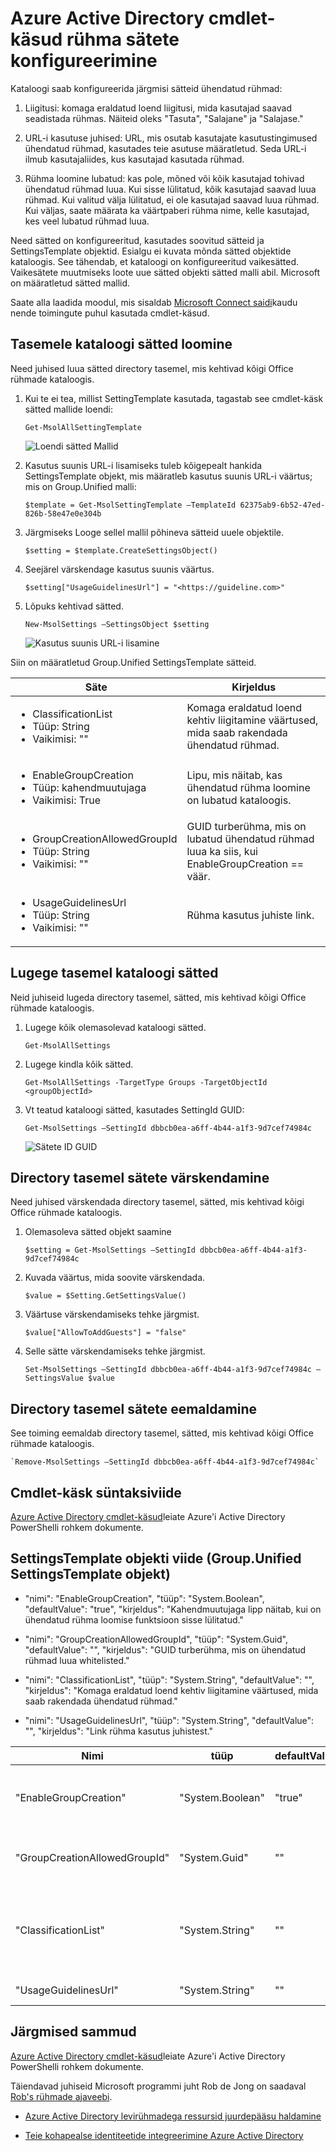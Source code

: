 <properties
    pageTitle="Azure Active Directory cmdlet-käsud rühma sätete konfigureerimine | Microsoft Azure'i"
    description="Kuidas hallata Azure Active Directory cmdlet-käskude kasutamine rühmade sätteid."
    services="active-directory"
    documentationCenter=""
    authors="curtand"
    manager="femila"
    editor=""/>

<tags
    ms.service="active-directory"
    ms.workload="identity"
    ms.tgt_pltfrm="na"
    ms.devlang="na"
    ms.topic="article"
    ms.date="09/22/2016"
    ms.author="curtand"/>


# <a name="azure-active-directory-cmdlets-for-configuring-group-settings"></a>Azure Active Directory cmdlet-käsud rühma sätete konfigureerimine

Kataloogi saab konfigureerida järgmisi sätteid ühendatud rühmad:

1.  Liigitusi: komaga eraldatud loend liigitusi, mida kasutajad saavad seadistada rühmas. Näiteid oleks "Tasuta", "Salajane" ja "Salajase."

2.  URL-i kasutuse juhised: URL, mis osutab kasutajate kasutustingimused ühendatud rühmad, kasutades teie asutuse määratletud. Seda URL-i ilmub kasutajaliides, kus kasutajad kasutada rühmad.

3.  Rühma loomine lubatud: kas pole, mõned või kõik kasutajad tohivad ühendatud rühmad luua. Kui sisse lülitatud, kõik kasutajad saavad luua rühmad. Kui valitud välja lülitatud, ei ole kasutajad saavad luua rühmad. Kui väljas, saate määrata ka väärtpaberi rühma nime, kelle kasutajad, kes veel lubatud rühmad luua.

Need sätted on konfigureeritud, kasutades soovitud sätteid ja SettingsTemplate objektid. Esialgu ei kuvata mõnda sätted objektide kataloogis. See tähendab, et kataloogi on konfigureeritud vaikesätted. Vaikesätete muutmiseks loote uue sätted objekti sätted malli abil. Microsoft on määratletud sätted mallid.

Saate alla laadida moodul, mis sisaldab [Microsoft Connect saidi](http://connect.microsoft.com/site1164/Downloads/DownloadDetails.aspx?DownloadID=59185)kaudu nende toimingute puhul kasutada cmdlet-käsud.

## <a name="create-settings-at-the-directory-level"></a>Tasemele kataloogi sätted loomine

Need juhised luua sätted directory tasemel, mis kehtivad kõigi Office rühmade kataloogis.

1. Kui te ei tea, millist SettingTemplate kasutada, tagastab see cmdlet-käsk sätted mallide loendi:

    `Get-MsolAllSettingTemplate`

    ![Loendi sätted Mallid](./media/active-directory-accessmanagement-groups-settings-cmdlets/list-of-templates.png)

2. Kasutus suunis URL-i lisamiseks tuleb kõigepealt hankida SettingsTemplate objekt, mis määratleb kasutus suunis URL-i väärtus; mis on Group.Unified malli:

    `$template = Get-MsolSettingTemplate –TemplateId 62375ab9-6b52-47ed-826b-58e47e0e304b`

3. Järgmiseks Looge sellel mallil põhineva sätteid uuele objektile.

    `$setting = $template.CreateSettingsObject()`

4. Seejärel värskendage kasutus suunis väärtus.

    `$setting["UsageGuidelinesUrl"] = "<https://guideline.com>"`

5. Lõpuks kehtivad sätted.

    `New-MsolSettings –SettingsObject $setting`

    ![Kasutus suunis URL-i lisamine](./media/active-directory-accessmanagement-groups-settings-cmdlets/add-usage-guideline-url.png)

Siin on määratletud Group.Unified SettingsTemplate sätteid.

 **Säte**                          | **Kirjeldus**                                                                                             
--------------------------------------|-----------------------------------------------
 <ul><li>ClassificationList<li>Tüüp: String<li>Vaikimisi: ""                  | Komaga eraldatud loend kehtiv liigitamine väärtused, mida saab rakendada ühendatud rühmad.                
 <ul><li>EnableGroupCreation<li>Tüüp: kahendmuutujaga<li>Vaikimisi: True              | Lipu, mis näitab, kas ühendatud rühma loomine on lubatud kataloogis.                               
 <ul><li>GroupCreationAllowedGroupId<li>Tüüp: String<li>Vaikimisi: ""         | GUID turberühma, mis on lubatud ühendatud rühmad luua ka siis, kui EnableGroupCreation == väär.
 <ul><li>UsageGuidelinesUrl<li>Tüüp: String<li>Vaikimisi: ""                  | Rühma kasutus juhiste link.                                                                       

## <a name="read-settings-at-the-directory-level"></a>Lugege tasemel kataloogi sätted

Neid juhiseid lugeda directory tasemel, sätted, mis kehtivad kõigi Office rühmade kataloogis.

1. Lugege kõik olemasolevad kataloogi sätted.

    `Get-MsolAllSettings`

2. Lugege kindla kõik sätted.

    `Get-MsolAllSettings -TargetType Groups -TargetObjectId <groupObjectId>`

3. Vt teatud kataloogi sätted, kasutades SettingId GUID:

    `Get-MsolSettings –SettingId dbbcb0ea-a6ff-4b44-a1f3-9d7cef74984c`

    ![Sätete ID GUID](./media/active-directory-accessmanagement-groups-settings-cmdlets/settings-id-guid.png)

## <a name="update-settings-at-the-directory-level"></a>Directory tasemel sätete värskendamine

Need juhised värskendada directory tasemel, sätted, mis kehtivad kõigi Office rühmade kataloogis.

1. Olemasoleva sätted objekt saamine

    `$setting = Get-MsolSettings –SettingId dbbcb0ea-a6ff-4b44-a1f3-9d7cef74984c`

2. Kuvada väärtus, mida soovite värskendada.

    `$value = $Setting.GetSettingsValue()`

3. Väärtuse värskendamiseks tehke järgmist.

    `$value["AllowToAddGuests"] = "false"`

4. Selle sätte värskendamiseks tehke järgmist.

    `Set-MsolSettings –SettingId dbbcb0ea-a6ff-4b44-a1f3-9d7cef74984c –SettingsValue $value`

## <a name="remove-settings-at-the-directory-level"></a>Directory tasemel sätete eemaldamine

See toiming eemaldab directory tasemel, sätted, mis kehtivad kõigi Office rühmade kataloogis.

    `Remove-MsolSettings –SettingId dbbcb0ea-a6ff-4b44-a1f3-9d7cef74984c`

## <a name="cmdlet-syntax-reference"></a>Cmdlet-käsk süntaksiviide

[Azure Active Directory cmdlet-käsud](http://go.microsoft.com/fwlink/p/?LinkId=808260)leiate Azure'i Active Directory PowerShelli rohkem dokumente.

## <a name="settingstemplate-object-reference-groupunified-settingstemplate-object"></a>SettingsTemplate objekti viide (Group.Unified SettingsTemplate objekt)

- "nimi": "EnableGroupCreation", "tüüp": "System.Boolean", "defaultValue": "true", "kirjeldus": "Kahendmuutujaga lipp näitab, kui on ühendatud rühma loomise funktsioon sisse lülitatud."

- "nimi": "GroupCreationAllowedGroupId", "tüüp": "System.Guid", "defaultValue": "", "kirjeldus": "GUID turberühma, mis on ühendatud rühmad luua whitelisted."

- "nimi": "ClassificationList", "tüüp": "System.String", "defaultValue": "", "kirjeldus": "Komaga eraldatud loend kehtiv liigitamine väärtused, mida saab rakendada ühendatud rühmad."

- "nimi": "UsageGuidelinesUrl", "tüüp": "System.String", "defaultValue": "", "kirjeldus": "Link rühma kasutus juhistest."

Nimi | tüüp | defaultValue | kirjeldus
----------  | ----------  | ---------  | ----------
"EnableGroupCreation"  | "System.Boolean"  | "true"  | "Kahendmuutujaga lipp näitab, kui on ühendatud rühma loomise funktsioon sisse lülitatud."
"GroupCreationAllowedGroupId"  | "System.Guid"  | ""  | "GUID turberühma, mis on ühendatud rühmad luua whitelisted."
"ClassificationList"  | "System.String"  | ""  | "Komaga eraldatud loend kehtiv liigitamine väärtused, mida saab rakendada ühendatud rühmad."
"UsageGuidelinesUrl"  | "System.String"  | ""  | "Link rühma kasutus juhistest."

## <a name="next-steps"></a>Järgmised sammud

[Azure Active Directory cmdlet-käsud](http://go.microsoft.com/fwlink/p/?LinkId=808260)leiate Azure'i Active Directory PowerShelli rohkem dokumente.

Täiendavad juhiseid Microsoft programmi juht Rob de Jong on saadaval [Rob's rühmade ajaveebi](http://robsgroupsblog.com/blog/configuring-settings-for-office-365-groups-in-azure-ad).

* [Azure Active Directory levirühmadega ressursid juurdepääsu haldamine](active-directory-manage-groups.md)

* [Teie kohapealse identiteetide integreerimine Azure Active Directory](active-directory-aadconnect.md)
